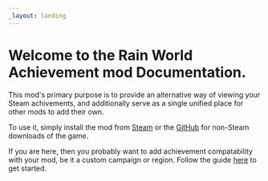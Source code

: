 ```yaml
---
_layout: landing
---
```


# Welcome to the Rain World Achievement mod Documentation.

This mod's primary purpose is to provide an alternative way of viewing your Steam achivements, and additionally serve as a single unified place for other mods to add their own.

To use it, simply install the mod from [Steam](https://www.youtube.com/watch?v=dQw4w9WgXcQ) or the [GitHub](https://github.com/Moon613/RWAchievement) for non-Steam downloads of the game.

If you are here, then you probably want to add achievement compatability with your mod, be it a custom campaign or region. Follow the guide [here](https://www.youtube.com/watch?v=dQw4w9WgXcQ) to get started.